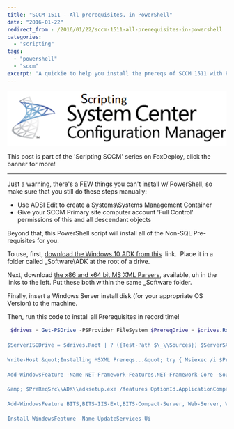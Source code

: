 ```yaml
---
title: "SCCM 1511 - All prerequisites, in PowerShell"
date: "2016-01-22"
redirect_from : /2016/01/22/sccm-1511-all-prerequisites-in-powershell
categories: 
  - "scripting"
tags: 
  - "powershell"
  - "sccm"
excerpt: "A quickie to help you install the prereqs of SCCM 1511 with PowerShell"
---
```


[![Depicts an image saying 'Scripting System Center Configuration Manager'](../series/images/series_sccm.png)](/series/LearningSCCM)

This post is part of the 'Scripting SCCM' series on FoxDeploy, click the banner for more!  

* * * 


Just a warning, there's a FEW things you can't install w/ PowerShell, so make sure that you still do these steps manually:

- Use ADSI Edit to create a Systems\\Systems Management Container
- Give your SCCM Primary site computer account 'Full Control' permissions of this and all descendant objects

Beyond that, this PowerShell script will install all of the Non-SQL Pre-requisites for you.

To use, first, [download the Windows 10 ADK from this](http://go.microsoft.com/fwlink/p/?LinkId=526740)  link.  Place it in a folder called \_Software\\ADK at the root of a drive.

Next, download [the x86 and x64 bit MS XML Parsers](https://www.microsoft.com/en-us/download/details.aspx?id=3988), available, uh in the links to the left. Put these both within the same \_Software folder.

Finally, insert a Windows Server install disk (for your appropriate OS Version) to the machine.

Then, run this code to install all Prerequisites in record time!

```powershell
 $drives = Get-PSDrive -PSProvider FileSystem $PrereqDrive = $drives.Root | ? ({Test-Path $\_\\\_Software}) if (test-path &quot;$($PrereqDrive)\_Software&quot;){ $PreReqSrc = &quot;$($PrereqDrive)\_Software&quot; Write-Host &quot;SCCM Prereq source found at $PreReqSrc&quot; } else { Write-Warning &quot;Couldn't find a source folder called '\_Software' at the root of any drive&quot; }

$ServerISODrive = $drives.Root | ? ({Test-Path $\_\\Sources}) $ServerSXSSrc = &quot;$($ServerISODrive)Sources&quot;

Write-Host &quot;Installing MSXML Prereqs...&quot; try { Msiexec /i $PreReqSrc\\msxml6.msi /passive /l\*+ %windir%\\temp\\SCCM\_MSXML6.log msiexec /i $PreReqSrc\\msxml6\_x64.msi /passive /l\*+ %windir%\\temp\\SCCM\_MSXML6\_64.log } catch { Write-Warning &quot;Ensure that MSXML files were placed within $PreReqSrc&quot; }

Add-WindowsFeature -Name NET-Framework-Features,NET-Framework-Core -Source $ServerSXSSrc\\sxs

&amp; $PreReqSrc\\ADK\\adksetup.exe /features OptionId.ApplicationCompatibilityToolkit,OptionId.DeploymentTools,OptionId.WindowsPreinstallationEnvironment,OptionId.UserStateMigrationTool,OptionId.VolumeActivationManagementTool,OptionId.WindowsPerformanceToolkit,OptionId.SqlExpress2012 /ceip ON /norestart

Add-WindowsFeature BITS,BITS-IIS-Ext,BITS-Compact-Server, Web-Server, Web-WebServer, Web-Common-Http, Web-Default-Doc,Web-Dir-Browsing,Web-Http-Errors, Web-Static-Content, Web-Http-Redirect,Web-App-Dev,Web-Net-Ext,Web-Net-Ext45,Web-ASP,Web-Asp-Net,Web-Asp-Net45,Web-CGI,Web-ISAPI-Ext,Web-ISAPI-Filter,Web-Health,Web-Http-Logging,Web-Custom-Logging,Web-Log-Libraries,Web-Request-Monitor,Web-Http-Tracing,Web-Performance,Web-Stat-Compression,Web-Security,Web-Filtering,Web-Basic-Auth,Web-IP-Security,Web-Url-Auth,Web-Windows-Auth,Web-Mgmt-Tools,Web-Mgmt-Console,Web-Mgmt-Compat,Web-Metabase,Web-Lgcy-Mgmt-Console,Web-Lgcy-Scripting,Web-WMI,Web-Scripting-Tools,Web-Mgmt-Service, RDC -Verbose

Install-WindowsFeature -Name UpdateServices-Ui 
```
